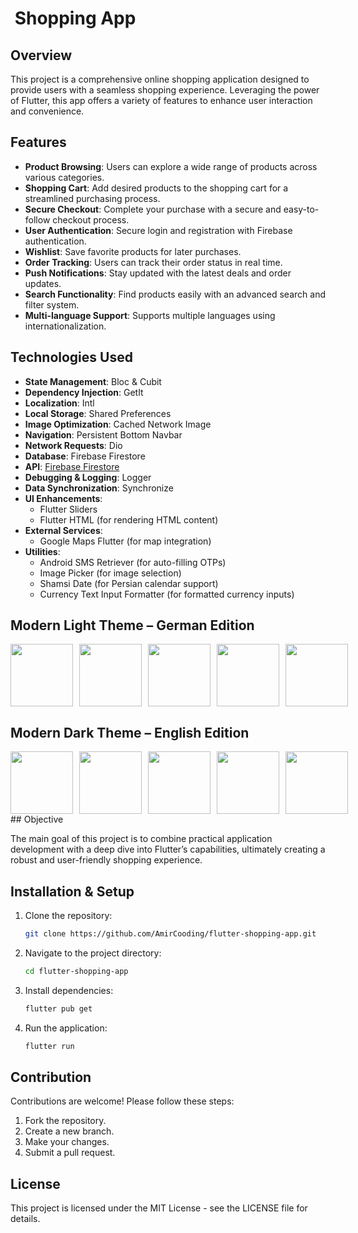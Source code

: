 #  Shopping App

## Overview

This project is a comprehensive online shopping application designed to provide users with a seamless shopping experience. Leveraging the power of Flutter, this app offers a variety of features to enhance user interaction and convenience.

## Features

- **Product Browsing**: Users can explore a wide range of products across various categories.
- **Shopping Cart**: Add desired products to the shopping cart for a streamlined purchasing process.
- **Secure Checkout**: Complete your purchase with a secure and easy-to-follow checkout process.
- **User Authentication**: Secure login and registration with Firebase authentication.
- **Wishlist**: Save favorite products for later purchases.
- **Order Tracking**: Users can track their order status in real time.
- **Push Notifications**: Stay updated with the latest deals and order updates.
- **Search Functionality**: Find products easily with an advanced search and filter system.
- **Multi-language Support**: Supports multiple languages using internationalization.

## Technologies Used

- **State Management**: Bloc & Cubit
- **Dependency Injection**: GetIt
- **Localization**: Intl
- **Local Storage**: Shared Preferences
- **Image Optimization**: Cached Network Image
- **Navigation**: Persistent Bottom Navbar
- **Network Requests**: Dio
- **Database**: Firebase Firestore
- **API**: [Firebase Firestore](https://fakestoreapi.com/)
- **Debugging & Logging**: Logger
- **Data Synchronization**: Synchronize
- **UI Enhancements**:
  - Flutter Sliders
  - Flutter HTML (for rendering HTML content)
- **External Services**:
  - Google Maps Flutter (for map integration)
- **Utilities**:
  - Android SMS Retriever (for auto-filling OTPs)
  - Image Picker (for image selection)
  - Shamsi Date (for Persian calendar support)
  - Currency Text Input Formatter (for formatted currency inputs)

## Modern Light Theme – German Edition
<div style="display: flex; gap: 10px;">
    <img src="gs://u-store-b9593.appspot.com/REDME/Simulator Screenshot - iPhone 15 - 2025-03-26 at 07.54.36.png" width="100">
    <img src="gs://u-store-b9593.appspot.com/REDME/Simulator Screenshot - iPhone 15 - 2025-03-26 at 07.55.53.png" width="100">
    <img src="gs://u-store-b9593.appspot.com/REDME/Simulator Screenshot - iPhone 15 - 2025-03-26 at 07.56.05.png" width="100">
    <img src="gs://u-store-b9593.appspot.com/REDME/Simulator Screenshot - iPhone 15 - 2025-03-26 at 07.56.18.png" width="100">
    <img src="gs://u-store-b9593.appspot.com/REDME/Simulator Screenshot - iPhone 15 - 2025-03-26 at 07.55.09.png" width="100">
</div>

## Modern Dark Theme – English Edition
<div style="display: flex; gap: 10px;">
    <img src="gs://u-store-b9593.appspot.com/REDME/Simulator Screenshot - iPhone 15 Pro - 2025-03-26 at 07.49.39.png" width="100">
    <img src="gs://u-store-b9593.appspot.com/REDME/Simulator Screenshot - iPhone 15 Pro - 2025-03-26 at 07.49.46.png" width="100">
    <img src="gs://u-store-b9593.appspot.com/REDME/Simulator Screenshot - iPhone 15 Pro - 2025-03-26 at 07.49.57.png" width="100">
    <img src="gs://u-store-b9593.appspot.com/REDME/Simulator Screenshot - iPhone 15 Pro - 2025-03-26 at 07.50.08.png" width="100">
    <img src="gs://u-store-b9593.appspot.com/REDME/Simulator Screenshot - iPhone 15 Pro - 2025-03-26 at 07.52.02.png" width="100">
</div>
## Objective

The main goal of this project is to combine practical application development with a deep dive into Flutter’s capabilities, ultimately creating a robust and user-friendly shopping experience.

## Installation & Setup

1. Clone the repository:
   ```sh
   git clone https://github.com/AmirCooding/flutter-shopping-app.git
   ```
2. Navigate to the project directory:
   ```sh
   cd flutter-shopping-app
   ```
3. Install dependencies:
   ```sh
   flutter pub get
   ```
4. Run the application:
   ```sh
   flutter run
   ```

## Contribution

Contributions are welcome! Please follow these steps:

1. Fork the repository.
2. Create a new branch.
3. Make your changes.
4. Submit a pull request.

## License

This project is licensed under the MIT License - see the LICENSE file for details.



